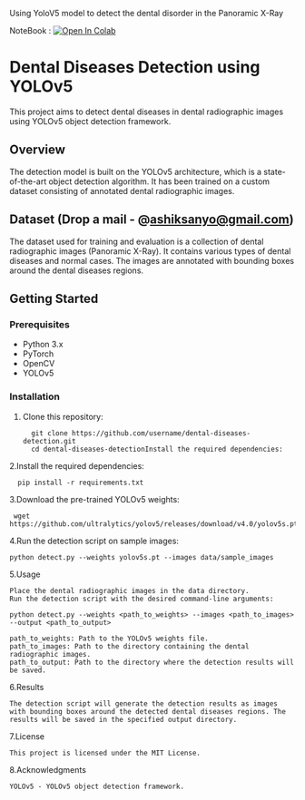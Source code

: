 
Using YoloV5 model to detect the dental disorder in the Panoramic X-Ray 

NoteBook : [![Open In Colab](https://colab.research.google.com/assets/colab-badge.svg)](https://colab.research.google.com/github/ashiksanyo10/DentalDetect/blob/master/DentalYoloV5Final.ipynb)

# Dental Diseases Detection using YOLOv5

This project aims to detect dental diseases in dental radiographic images using YOLOv5 object detection framework.

## Overview

The detection model is built on the YOLOv5 architecture, which is a state-of-the-art object detection algorithm. It has been trained on a custom dataset consisting of annotated dental radiographic images.

## Dataset (Drop a mail - @ashiksanyo@gmail.com)

The dataset used for training and evaluation is a collection of dental radiographic images (Panoramic X-Ray). It contains various types of dental diseases and normal cases. The images are annotated with bounding boxes around the dental diseases regions.

## Getting Started

### Prerequisites

- Python 3.x
- PyTorch
- OpenCV
- YOLOv5

### Installation

1. Clone this repository:
    
         git clone https://github.com/username/dental-diseases-detection.git
         cd dental-diseases-detectionInstall the required dependencies:

2.Install the required dependencies:

      pip install -r requirements.txt

3.Download the pre-trained YOLOv5 weights:
  
     wget https://github.com/ultralytics/yolov5/releases/download/v4.0/yolov5s.pt

4.Run the detection script on sample images:
  
    python detect.py --weights yolov5s.pt --images data/sample_images

5.Usage
    
    Place the dental radiographic images in the data directory.
    Run the detection script with the desired command-line arguments:
    
    python detect.py --weights <path_to_weights> --images <path_to_images> --output <path_to_output>

    path_to_weights: Path to the YOLOv5 weights file.
    path_to_images: Path to the directory containing the dental radiographic images.
    path_to_output: Path to the directory where the detection results will be saved.
    
 6.Results
    
    The detection script will generate the detection results as images with bounding boxes around the detected dental diseases regions. The results will be saved in the specified output directory.

7.License
    
    This project is licensed under the MIT License.

8.Acknowledgments
    
    YOLOv5 - YOLOv5 object detection framework.
